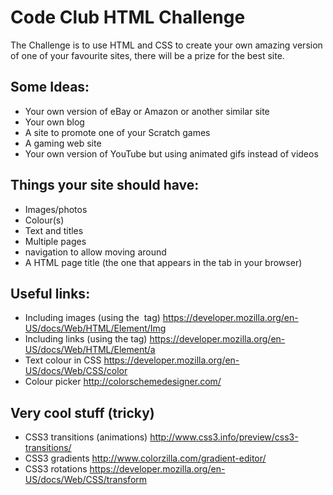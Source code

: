 # Code Club HTML Challenge 

The Challenge is to use HTML and CSS to create your own amazing version of one of your favourite sites, there will be a prize for the best site.

## Some Ideas:

* Your own version of eBay or Amazon or another similar site
* Your own blog
* A site to promote one of your Scratch games
* A gaming web site
* Your own version of YouTube but using animated gifs instead of videos

## Things your site should have:

* Images/photos
* Colour(s)
* Text and titles
* Multiple pages
 * navigation to allow moving around
* A HTML page title (the one that appears in the tab in your browser)

## Useful links:

* Including images (using the <img> tag) https://developer.mozilla.org/en-US/docs/Web/HTML/Element/Img
* Including links (using the <a> tag) https://developer.mozilla.org/en-US/docs/Web/HTML/Element/a
* Text colour in CSS https://developer.mozilla.org/en-US/docs/Web/CSS/color
* Colour picker http://colorschemedesigner.com/

## Very cool stuff (tricky)

* CSS3 transitions (animations) http://www.css3.info/preview/css3-transitions/
* CSS3 gradients http://www.colorzilla.com/gradient-editor/
* CSS3 rotations https://developer.mozilla.org/en-US/docs/Web/CSS/transform